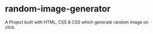 # random-image-generator
A Project built with HTML, CSS &amp; CSS which generate random image on click.
